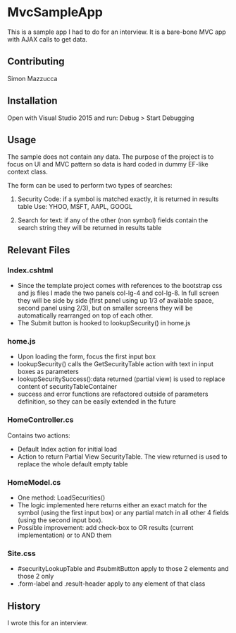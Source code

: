 # MvcSampleApp

This is a sample app I had to do for an interview.
It is a bare-bone MVC app with AJAX calls to get data.


## Contributing

Simon Mazzucca


## Installation

Open with Visual Studio 2015 and run: Debug > Start Debugging


## Usage

The sample does not contain any data. The purpose of the project is to 
focus on UI and MVC pattern so data is hard coded in dummy EF-like context class.

The form can be used to perform two types of searches:

1) Security Code: if a symbol is matched exactly, it is returned in results table
   Use: YHOO, MSFT, AAPL, GOOGL

2) Search for text: if any of the other (non symbol) fields contain the search 
   string they will be returned in results table


## Relevant Files

### Index.cshtml
*	Since the template project comes with references to the bootstrap css and js files I made the two panels col-lg-4 and col-lg-8. In full screen they will be side by side (first panel using up 1/3 of available space, second panel using 2/3), but on smaller screens they will be automatically rearranged on top of each other.
*	The Submit button is hooked to lookupSecurity() in home.js

### home.js
*	Upon loading the form, focus the first input box
*	lookupSecurity() calls the GetSecurityTable action with text in input boxes as parameters
*	lookupSecuritySuccess():data returned (partial view) is used to replace content of securityTableContainer
*	success and error functions are refactored outside of parameters definition, so they can be easily extended in the future

### HomeController.cs
Contains two actions:
*	Default Index action for initial load
*	Action to return Partial View SecurityTable. The view returned is used to replace the whole default empty table

### HomeModel.cs
*	One method: LoadSecurities()
*	The logic implemented here returns either an exact match for the symbol (using the first input box) or any partial
	match in all other 4 fields (using the second input box). 
*	Possible improvement: add check-box to OR results (current implementation) or to AND them  

### Site.css
*	#securityLookupTable and #submitButton apply to those 2 elements and those 2 only
*	.form-label and .result-header apply to any element of that class


## History

I wrote this for an interview.

